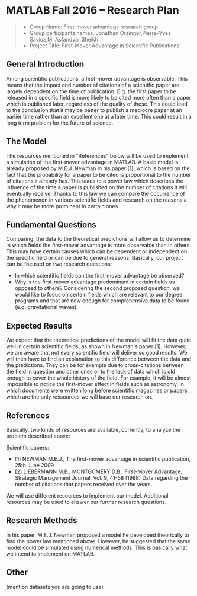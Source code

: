 # MATLAB Fall 2016 – Research Plan 


> * Group Name: First-mover advantage research group
> * Group participants names: Jonathan Orsinger,Pierre-Yves Savioz,M. Asfandyar Sheikh
> * Project Title: First-Mover Advantage in Scientific Publications

## General Introduction

Among scientific publications, a first-mover advantage is observable. This means that the impact and number of citations of a scientific paper are largely dependent on the time of publication. E.g. the first paper to be released in a specific field is more likely to be cited more often than a paper which is published later, regardless of the quality of these. This could lead to the conclusion that it may be better to publish a mediocre paper at an earlier time rather than an excellent one at a later time. This could result in a long term problem for the future of science.

## The Model

The resources mentioned in "References" below will be used to implement a simulation of the first-mover advantage in MATLAB. A basic model is already proposed by M.E.J. Newman in his paper [1], which is based on the fact that the probability for a paper to be cited is proportional to the number of citations it already has. This leads to a power law which describes the influence of the time a paper is published on the number of citations it will eventually receive. Thanks to this law we can compare the occurrence of the phenomenon in various scientific fields and research on the reasons a why it may be more prominent in certain ones.

## Fundamental Questions

Comparing, the data to the theoretical predictions will allow us to determine in which fields the first-mover advantage is more observable than in others. This may have certain causes which can be dependent or independent on the specific field or can be due to general reasons. Basically, our project can be focused on two research questions:

- In which scientific fields can the first-mover advantage be observed?
- Why is the first-mover advantage predominant in certain fields as opposed to others? Considering the second proposed question, we would like to focus on certain fields which are relevant to our degree programs and that are new enough for comprehensive data to be found (e.g. gravitational waves).


## Expected Results

We expect that the theoretical predictions of the model will fit the data quite well in certain scientific fields, as shown in Newman's paper [1]. However, we are aware that not every scientific field will deliver so good results. We will then have to find an explanation to this difference between the data and the predictions. They can be for example due to cross-citations between the field in question and other ones or to the lack of data which is old enough to cover the whole history of the field. For example, it will be almost impossible to notice the first-mover effect in fields such as astronomy, in which documents were written long before scientific magazines or papers, which are the only ressources we will base our research on.


## References 

Basically, two kinds of resources are available, currently, to analyze the problem described above:

Scientific papers:
- [1] NEWMAN M.E.J., The first-mover advantage in scientific publication, 25th June 2009
- [2] LIEBERMANN M.B., MONTGOMERY D.B., First-Mover Advantage, Strategic Management Journal, Vol. 9, 41-58 (1988)
Data regarding the number of citations that papers received over the years.

We will use different resources to implement our model. Additional resources may be used to answer our further research questions.


## Research Methods

In his paper, M.E.J. Newman proposed a model he developed theorically to find the power law mentioned above. However, he suggested that the same model could be simulated using numerical methods. This is basically what we intend to implement on MATLAB.


## Other

(mention datasets you are going to use)
